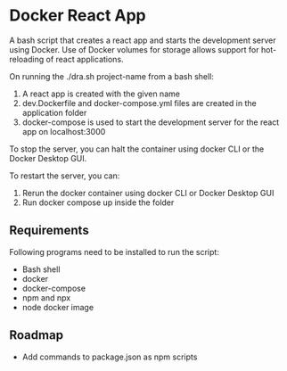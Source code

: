 # Docker React App

A bash script that creates a react app and starts the development server using Docker. Use of Docker volumes for storage allows support for hot-reloading of react applications.

On running the ./dra.sh project-name  from a bash shell:
1. A react app is created with the given name
2. dev.Dockerfile and docker-compose.yml files are created in the application folder
3. docker-compose is used to start the development server for the react app on localhost:3000

To stop the server, you can halt the container using docker CLI or the Docker Desktop GUI.

To restart the server, you can:
1. Rerun the docker container using docker CLI or Docker Desktop GUI
2. Run docker compose up inside the folder

## Requirements

Following programs need to be installed to run the script:
- Bash shell
- docker
- docker-compose
- npm and npx
- node docker image

## Roadmap

- Add commands to package.json as npm scripts
